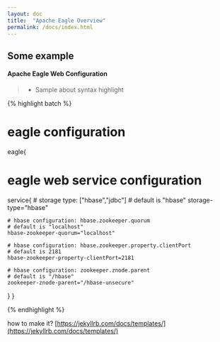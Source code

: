 ```yaml
---
layout: doc
title:  "Apache Eagle Overview" 
permalink: /docs/index.html
---
```


## Some example


#### Apache Eagle Web Configuration


>- Sample about syntax highlight 

{% highlight batch %}
# eagle configuration
eagle{
  # eagle web service configuration
  service{
    # storage type: ["hbase","jdbc"]
    # default is "hbase"
    storage-type="hbase"

    # hbase configuration: hbase.zookeeper.quorum
    # default is "localhost"
    hbase-zookeeper-quorum="localhost"

    # hbase configuration: hbase.zookeeper.property.clientPort
    # default is 2181
    hbase-zookeeper-property-clientPort=2181

    # hbase configuration: zookeeper.znode.parent
    # default is "/hbase"
    zookeeper-znode-parent="/hbase-unsecure"
  }
}

{% endhighlight %}

how to make it?
[https://jekyllrb.com/docs/templates/](https://jekyllrb.com/docs/templates/)
